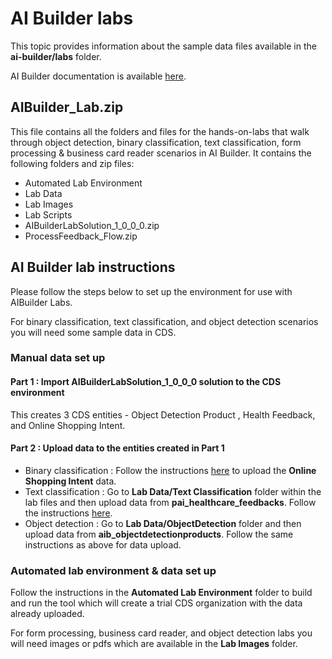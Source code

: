 # AI Builder labs

This topic provides information about the sample data files available in the **ai-builder/labs** folder.

AI Builder documentation is available [here](https://docs.microsoft.com/ai-builder).

## AIBuilder_Lab.zip

This file contains all the folders and files for the hands-on-labs that walk through object detection, binary classification, text classification, form processing & business card reader scenarios in AI Builder. It contains the following folders and zip files:

- Automated Lab Environment
- Lab Data
- Lab Images
- Lab Scripts
- AIBuilderLabSolution_1_0_0_0.zip
- ProcessFeedback_Flow.zip

## AI Builder lab instructions

Please follow the steps below to set up the environment for use with AIBuilder Labs. 

For binary classification, text classification, and object detection scenarios you will need some sample data in CDS.

### Manual data set up

#### Part 1 : Import AIBuilderLabSolution_1_0_0_0 solution to the CDS environment

This creates 3 CDS entities - Object Detection Product , Health Feedback, and Online Shopping Intent.

#### Part 2 : Upload data to the entities created in Part 1

- Binary classification : Follow the instructions [here](https://docs.microsoft.com/en-us/ai-builder/binary-classification-data-prep) to upload the **Online Shopping Intent** data.
- Text classification : Go to **Lab Data/Text Classification** folder within the lab files and then upload data from **pai_healthcare_feedbacks**. Follow the instructions [here](https://docs.microsoft.com/en-us/ai-builder/before-you-build-text-classification-model).
- Object detection : Go to **Lab Data/ObjectDetection** folder and then upload data from **aib_objectdetectionproducts**. Follow the same instructions as above for data upload.


### Automated lab environment & data set up

Follow the instructions in the **Automated Lab Environment** folder to build and run the tool which will create a trial CDS organization with the data already uploaded.

For form processing, business card reader, and object detection labs you will need images or pdfs which are available in the **Lab Images** folder.


